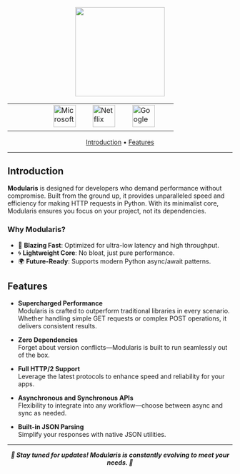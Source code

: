 <p align="center">
    <img src="https://github.com/user-attachments/assets/179f8b43-617c-4172-a8e6-8c88ba4aec2e" height="200">
  </p>

<table>
  <tr>
  </tr>
  <tr>
    <td> &nbsp;&nbsp;&nbsp;&nbsp;&nbsp;&nbsp;&nbsp;&nbsp;&nbsp;&nbsp;&nbsp;&nbsp;&nbsp;&nbsp;&nbsp;&nbsp;&nbsp;&nbsp;&nbsp;&nbsp;&nbsp; <img src="https://upload.wikimedia.org/wikipedia/commons/9/96/Microsoft_logo_%282012%29.svg" alt="Microsoft" height="50"/>        &nbsp;&nbsp;&nbsp;&nbsp;&nbsp;&nbsp;&nbsp;
    <img src="https://upload.wikimedia.org/wikipedia/commons/0/08/Netflix_2015_logo.svg" alt="Netflix" height="50"/>         &nbsp;&nbsp;&nbsp;&nbsp;&nbsp;&nbsp;&nbsp;
  <img src="https://upload.wikimedia.org/wikipedia/commons/2/2f/Google_2015_logo.svg" alt="Google" height="50"/>             &nbsp;&nbsp;&nbsp;&nbsp;&nbsp;&nbsp;&nbsp;
  </tr>
 </table>

<p align="center">
    <a href="#introduction">Introduction</a> • <a href="#features">Features</a>
</p>

---

## Introduction

**Modularis** is designed for developers who demand performance without compromise. Built from the ground up, it provides unparalleled speed and efficiency for making HTTP requests in Python. With its minimalist core, Modularis ensures you focus on your project, not its dependencies.  

### Why Modularis?  
- 🚀 **Blazing Fast**: Optimized for ultra-low latency and high throughput.  
- 🌀 **Lightweight Core**: No bloat, just pure performance.  
- 🌍 **Future-Ready**: Supports modern Python async/await patterns.  

## Features  

- **Supercharged Performance**  
  Modularis is crafted to outperform traditional libraries in every scenario. Whether handling simple GET requests or complex POST operations, it delivers consistent results.  

- **Zero Dependencies**  
  Forget about version conflicts—Modularis is built to run seamlessly out of the box.  

- **Full HTTP/2 Support**  
  Leverage the latest protocols to enhance speed and reliability for your apps.  

- **Asynchronous and Synchronous APIs**  
  Flexibility to integrate into any workflow—choose between async and sync as needed.  

- **Built-in JSON Parsing**  
  Simplify your responses with native JSON utilities.  

---

<div align="center">
  
   ___🚧 Stay tuned for updates! ***Modularis*** is constantly evolving to meet your needs. 🚧___
  
</div>

